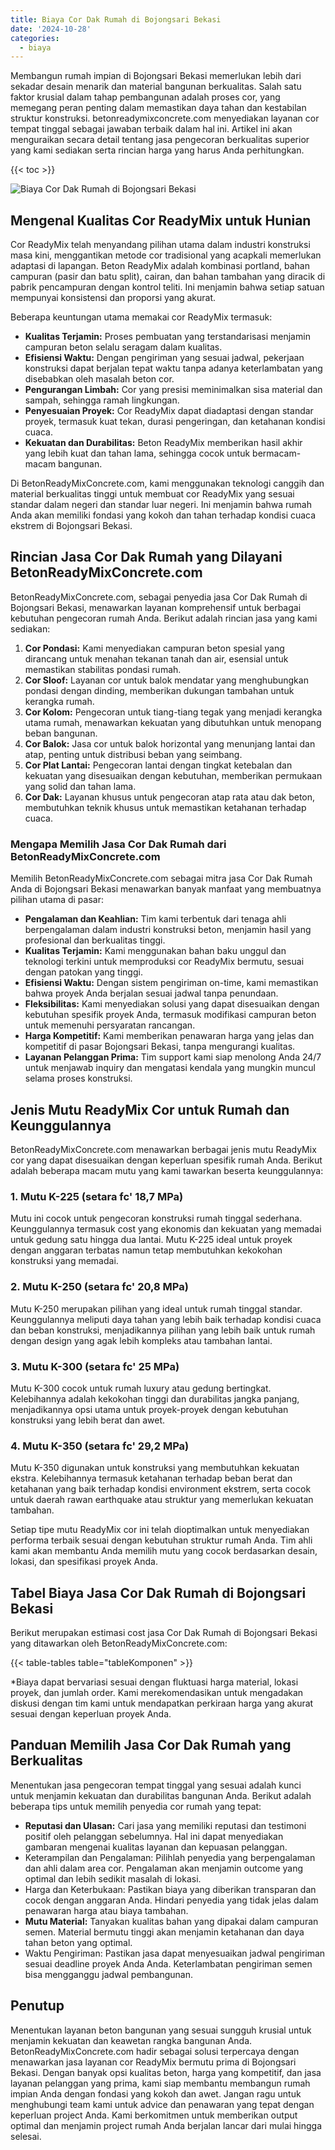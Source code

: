 ```yaml
---
title: Biaya Cor Dak Rumah di Bojongsari Bekasi
date: '2024-10-28'
categories:
  - biaya
---
```


Membangun rumah impian di Bojongsari Bekasi memerlukan lebih dari sekadar desain menarik dan material bangunan berkualitas. Salah satu faktor krusial dalam tahap pembangunan adalah proses cor, yang memegang peran penting dalam memastikan daya tahan dan kestabilan struktur konstruksi. betonreadymixconcrete.com menyediakan layanan cor tempat tinggal sebagai jawaban terbaik dalam hal ini. Artikel ini akan menguraikan secara detail tentang jasa pengecoran berkualitas superior yang kami sediakan serta rincian harga yang harus Anda perhitungkan.

{{< toc >}}

![Biaya Cor Dak Rumah di Bojongsari Bekasi](https://betoncor8.github.io/cor/harga-beton-readymix-concrete%20(28).png)

## Mengenal Kualitas Cor ReadyMix untuk Hunian

Cor ReadyMix telah menyandang pilihan utama dalam industri konstruksi masa kini, menggantikan metode cor tradisional yang acapkali memerlukan adaptasi di lapangan. Beton ReadyMix adalah kombinasi portland, bahan campuran (pasir dan batu split), cairan, dan bahan tambahan yang diracik di pabrik pencampuran dengan kontrol teliti. Ini menjamin bahwa setiap satuan mempunyai konsistensi dan proporsi yang akurat.

Beberapa keuntungan utama memakai cor ReadyMix termasuk:

- **Kualitas Terjamin:** Proses pembuatan yang terstandarisasi menjamin campuran beton selalu seragam dalam kualitas.
- **Efisiensi Waktu:** Dengan pengiriman yang sesuai jadwal, pekerjaan konstruksi dapat berjalan tepat waktu tanpa adanya keterlambatan yang disebabkan oleh masalah beton cor.
- **Pengurangan Limbah:** Cor yang presisi meminimalkan sisa material dan sampah, sehingga ramah lingkungan.
- **Penyesuaian Proyek:** Cor ReadyMix dapat diadaptasi dengan standar proyek, termasuk kuat tekan, durasi pengeringan, dan ketahanan kondisi cuaca.
- **Kekuatan dan Durabilitas:** Beton ReadyMix memberikan hasil akhir yang lebih kuat dan tahan lama, sehingga cocok untuk bermacam-macam bangunan.

Di BetonReadyMixConcrete.com, kami menggunakan teknologi canggih dan material berkualitas tinggi untuk membuat cor ReadyMix yang sesuai standar dalam negeri dan standar luar negeri. Ini menjamin bahwa rumah Anda akan memiliki fondasi yang kokoh dan tahan terhadap kondisi cuaca ekstrem di Bojongsari Bekasi.

## Rincian Jasa Cor Dak Rumah yang Dilayani BetonReadyMixConcrete.com

BetonReadyMixConcrete.com, sebagai penyedia jasa Cor Dak Rumah di Bojongsari Bekasi, menawarkan layanan komprehensif untuk berbagai kebutuhan pengecoran rumah Anda. Berikut adalah rincian jasa yang kami sediakan:

1. **Cor Pondasi:** Kami menyediakan campuran beton spesial yang dirancang untuk menahan tekanan tanah dan air, esensial untuk memastikan stabilitas pondasi rumah.
2. **Cor Sloof:** Layanan cor untuk balok mendatar yang menghubungkan pondasi dengan dinding, memberikan dukungan tambahan untuk kerangka rumah.
3. **Cor Kolom:** Pengecoran untuk tiang-tiang tegak yang menjadi kerangka utama rumah, menawarkan kekuatan yang dibutuhkan untuk menopang beban bangunan.
4. **Cor Balok:** Jasa cor untuk balok horizontal yang menunjang lantai dan atap, penting untuk distribusi beban yang seimbang.
5. **Cor Plat Lantai:** Pengecoran lantai dengan tingkat ketebalan dan kekuatan yang disesuaikan dengan kebutuhan, memberikan permukaan yang solid dan tahan lama.
6. **Cor Dak:** Layanan khusus untuk pengecoran atap rata atau dak beton, membutuhkan teknik khusus untuk memastikan ketahanan terhadap cuaca.

### Mengapa Memilih Jasa Cor Dak Rumah dari BetonReadyMixConcrete.com

Memilih BetonReadyMixConcrete.com sebagai mitra jasa Cor Dak Rumah Anda di Bojongsari Bekasi menawarkan banyak manfaat yang membuatnya pilihan utama di pasar:

- **Pengalaman dan Keahlian:** Tim kami terbentuk dari tenaga ahli berpengalaman dalam industri konstruksi beton, menjamin hasil yang profesional dan berkualitas tinggi.
- **Kualitas Terjamin:** Kami menggunakan bahan baku unggul dan teknologi terkini untuk memproduksi cor ReadyMix bermutu, sesuai dengan patokan yang tinggi.
- **Efisiensi Waktu:** Dengan sistem pengiriman on-time, kami memastikan bahwa proyek Anda berjalan sesuai jadwal tanpa penundaan.
- **Fleksibilitas:** Kami menyediakan solusi yang dapat disesuaikan dengan kebutuhan spesifik proyek Anda, termasuk modifikasi campuran beton untuk memenuhi persyaratan rancangan.
- **Harga Kompetitif:** Kami memberikan penawaran harga yang jelas dan kompetitif di pasar Bojongsari Bekasi, tanpa mengurangi kualitas.
- **Layanan Pelanggan Prima:** Tim support kami siap menolong Anda 24/7 untuk menjawab inquiry dan mengatasi kendala yang mungkin muncul selama proses konstruksi.

## Jenis Mutu ReadyMix Cor untuk Rumah dan Keunggulannya

BetonReadyMixConcrete.com menawarkan berbagai jenis mutu ReadyMix cor yang dapat disesuaikan dengan keperluan spesifik rumah Anda. Berikut adalah beberapa macam mutu yang kami tawarkan beserta keunggulannya:

### 1\. Mutu K-225 (setara fc' 18,7 MPa)

Mutu ini cocok untuk pengecoran konstruksi rumah tinggal sederhana. Keunggulannya termasuk cost yang ekonomis dan kekuatan yang memadai untuk gedung satu hingga dua lantai. Mutu K-225 ideal untuk proyek dengan anggaran terbatas namun tetap membutuhkan kekokohan konstruksi yang memadai.

### 2\. Mutu K-250 (setara fc' 20,8 MPa)

Mutu K-250 merupakan pilihan yang ideal untuk rumah tinggal standar. Keunggulannya meliputi daya tahan yang lebih baik terhadap kondisi cuaca dan beban konstruksi, menjadikannya pilihan yang lebih baik untuk rumah dengan design yang agak lebih kompleks atau tambahan lantai.

### 3\. Mutu K-300 (setara fc' 25 MPa)

Mutu K-300 cocok untuk rumah luxury atau gedung bertingkat. Kelebihannya adalah kekokohan tinggi dan durabilitas jangka panjang, menjadikannya opsi utama untuk proyek-proyek dengan kebutuhan konstruksi yang lebih berat dan awet.

### 4\. Mutu K-350 (setara fc' 29,2 MPa)

Mutu K-350 digunakan untuk konstruksi yang membutuhkan kekuatan ekstra. Kelebihannya termasuk ketahanan terhadap beban berat dan ketahanan yang baik terhadap kondisi environment ekstrem, serta cocok untuk daerah rawan earthquake atau struktur yang memerlukan kekuatan tambahan.

Setiap tipe mutu ReadyMix cor ini telah dioptimalkan untuk menyediakan performa terbaik sesuai dengan kebutuhan struktur rumah Anda. Tim ahli kami akan membantu Anda memilih mutu yang cocok berdasarkan desain, lokasi, dan spesifikasi proyek Anda.

## Tabel Biaya Jasa Cor Dak Rumah di Bojongsari Bekasi

Berikut merupakan estimasi cost jasa Cor Dak Rumah di Bojongsari Bekasi yang ditawarkan oleh BetonReadyMixConcrete.com:

{{< table-tables table="tableKomponen" >}}

\*Biaya dapat bervariasi sesuai dengan fluktuasi harga material, lokasi proyek, dan jumlah order. Kami merekomendasikan untuk mengadakan diskusi dengan tim kami untuk mendapatkan perkiraan harga yang akurat sesuai dengan keperluan proyek Anda.

## Panduan Memilih Jasa Cor Dak Rumah yang Berkualitas

Menentukan jasa pengecoran tempat tinggal yang sesuai adalah kunci untuk menjamin kekuatan dan durabilitas bangunan Anda. Berikut adalah beberapa tips untuk memilih penyedia cor rumah yang tepat:

- **Reputasi dan Ulasan:** Cari jasa yang memiliki reputasi dan testimoni positif oleh pelanggan sebelumnya. Hal ini dapat menyediakan gambaran mengenai kualitas layanan dan kepuasan pelanggan.
- Keterampilan dan Pengalaman: Pilihlah penyedia yang berpengalaman dan ahli dalam area cor. Pengalaman akan menjamin outcome yang optimal dan lebih sedikit masalah di lokasi.
- Harga dan Keterbukaan: Pastikan biaya yang diberikan transparan dan cocok dengan anggaran Anda. Hindari penyedia yang tidak jelas dalam penawaran harga atau biaya tambahan.
- **Mutu Material:** Tanyakan kualitas bahan yang dipakai dalam campuran semen. Material bermutu tinggi akan menjamin ketahanan dan daya tahan beton yang optimal.
- Waktu Pengiriman: Pastikan jasa dapat menyesuaikan jadwal pengiriman sesuai deadline proyek Anda Anda. Keterlambatan pengiriman semen bisa mengganggu jadwal pembangunan.

## Penutup

Menentukan layanan beton bangunan yang sesuai sungguh krusial untuk menjamin kekuatan dan keawetan rangka bangunan Anda. BetonReadyMixConcrete.com hadir sebagai solusi terpercaya dengan menawarkan jasa layanan cor ReadyMix bermutu prima di Bojongsari Bekasi. Dengan banyak opsi kualitas beton, harga yang kompetitif, dan jasa layanan pelanggan yang prima, kami siap membantu membangun rumah impian Anda dengan fondasi yang kokoh dan awet. Jangan ragu untuk menghubungi team kami untuk advice dan penawaran yang tepat dengan keperluan project Anda. Kami berkomitmen untuk memberikan output optimal dan menjamin project rumah Anda berjalan lancar dari mulai hingga selesai.
